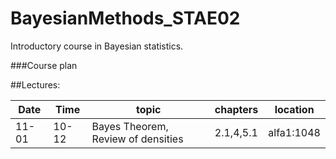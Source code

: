 # BayesianMethods_STAE02
Introductory course in Bayesian statistics.

###Course plan

##Lectures:

Date | Time  | topic | chapters | location
---|---|---|---|---
| 11-01 | 10-12 | Bayes Theorem, Review of densities| 2.1,4,5.1 | alfa1:1048
